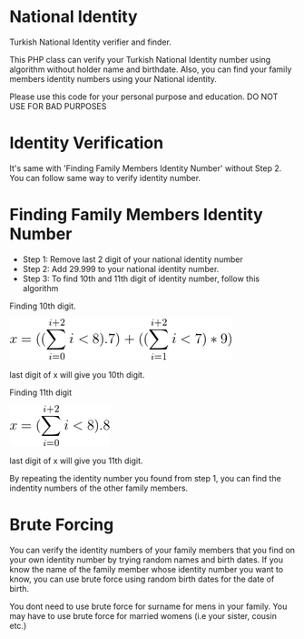 # National Identity
Turkish National Identity verifier and finder.

This PHP class can verify your Turkish National Identity number using algorithm without holder name and birthdate. Also, you can find your family members identity numbers using your National identity.

Please use this code for your personal purpose and education. DO NOT USE FOR BAD PURPOSES

# Identity Verification
It's same with 'Finding Family Members Identity Number' without Step 2. You can follow same way to verify identity number.

# Finding Family Members Identity Number

* Step 1: Remove last 2 digit of your national identity number
* Step 2: Add 29.999 to your national identity number.
* Step 3: To find 10th and 11th digit of identity number, follow this algorithm

Finding 10th digit.

![10th](https://raw.githubusercontent.com/alimsahy/NationalIdentity/master/algo.png)


last digit of x will give you 10th digit.



Finding 11th digit

![11th](https://raw.githubusercontent.com/alimsahy/NationalIdentity/master/algo11.png)


last digit of x will give you 11th digit.



By repeating the identity number you found from step 1, you can find the indentity numbers of the other family members.

# Brute Forcing

You can verify the identity numbers of your family members that you find on your own identity number by trying random names and birth dates. If you know the name of the family member whose identity number you want to know, you can use brute force using random birth dates for the date of birth.

You dont need to use brute force for surname for mens in your family. You may have to use brute force for married womens (i.e your sister, cousin etc.) 

